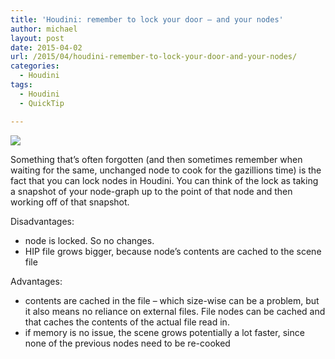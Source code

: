 ```yaml
---
title: 'Houdini: remember to lock your door – and your nodes'
author: michael
layout: post
date: 2015-04-02
url: /2015/04/houdini-remember-to-lock-your-door-and-your-nodes/
categories:
  - Houdini
tags:
  - Houdini
  - QuickTip

---
```

![](/uploads/2015/04/houdini_lock_nodes_pls_kthx.png)

Something that&#8217;s often forgotten (and then sometimes remember when waiting for the same, unchanged node to cook for the gazillions time) is the fact that you can lock nodes in Houdini. You can think of the lock as taking a snapshot of your node-graph up to the point of that node and then working off of that snapshot.

Disadvantages:

  * node is locked. So no changes.
  * HIP file grows bigger, because node&#8217;s contents are cached to the scene file

Advantages:

  * contents are cached in the file &#8211; which size-wise can be a problem, but it also means no reliance on external files. File nodes can be cached and that caches the contents of the actual file read in.
  * if memory is no issue, the scene grows potentially a lot faster, since none of the previous nodes need to be re-cooked
